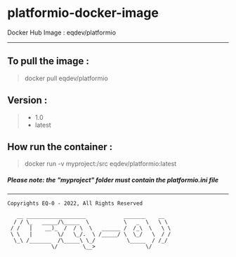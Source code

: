# platformio-docker-image
Docker Hub Image : eqdev/platformio

----------------------------

## To pull the image : 
> docker pull eqdev/platformio

## Version : 
> - 1.0  
> - latest

## How run the container :
> docker run -v myproject:/src eqdev/platformio:latest 

##### Please note: the "myproject" folder must contain the platformio.ini file

----------------------------

```text
Copyrights EQ-0 - 2022, All Rights Reserved

   __ ___________________            _______    __   
  / / \_   _____/\_____  \           \   _  \   \ \  
 / /   |    __)_  /  / \  \   ______ /  /_\  \   \ \ 
 \ \   |        \/   \_/.  \ /_____/ \  \_/   \  / / 
  \_\ /_______  /\_____\ \_/          \_____  / /_/  
              \/        \__>                \/       
```
